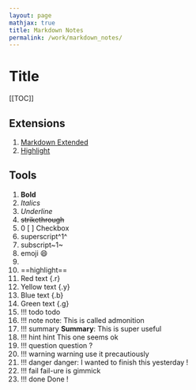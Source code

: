 ```yaml
---
layout: page
mathjax: true
title: Markdown Notes
permalink: /work/markdown_notes/
---
```


# Title

[[TOC]]


## Extensions
1. [Markdown Extended](https://marketplace.visualstudio.com/items?itemName=jebbs.markdown-extended)
2. [Highlight](https://marketplace.visualstudio.com/items?itemName=fabiospampinato.vscode-highlight)

## Tools
1. **Bold**
2. *Italics*
3. _Underline_
4. ~~strikethrough~~
5. 0 [ ] Checkbox
6. superscript^1^
7. subscript~1~
8. emoji :smile:
9. [^f1]: Footnote sadsad
10. ==highlight==
11. Red text {.r}
12. Yellow text {.y}
13. Blue text {.b}
12. Green text {.g}
14. !!! todo todo
15. !!! note note: This is called admonition
16. !!! summary **Summary**: This is super useful
17. !!! hint hint This one seems ok
18. !!! question question ? 
19. !!! warning warning use it precautiously
20. !!! danger danger: I wanted to finish this yesterday !
21. !!! fail fail-ure is gimmick
22. !!! done Done !

